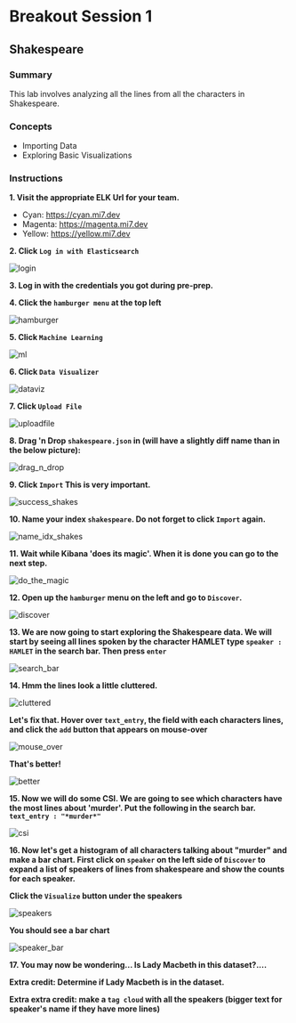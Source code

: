 # Breakout Session 1

## Shakespeare

### Summary

This lab involves analyzing all the lines from all the characters in Shakespeare.

### Concepts

- Importing Data
- Exploring Basic Visualizations

### Instructions

**1. Visit the appropriate ELK Url for your team.**

- Cyan: https://cyan.mi7.dev
- Magenta: https://magenta.mi7.dev
- Yellow: https://yellow.mi7.dev

**2. Click `Log in with Elasticsearch`**

![login](assets/login.PNG)

**3. Log in with the credentials you got during pre-prep.**

**4. Click the `hamburger menu` at the top left**

![hamburger](assets/hamburger.PNG)

**5. Click `Machine Learning`**

![ml](assets/ml2.PNG)

**6. Click `Data Visualizer`**

![dataviz](assets/dataviz.PNG)

**7. Click `Upload File`**

![uploadfile](assets/uploadfile.PNG)

**8. Drag 'n Drop `shakespeare.json` in (will have a slightly diff name than in the below picture):**

![drag_n_drop](assets/drag_n_drop.PNG)

**9. Click `Import` This is very important.**

![success_shakes](assets/import.PNG)

**10. Name your index `shakespeare`. Do not forget to click `Import` again.**

![name_idx_shakes](assets/name_idx_shakes.PNG)

**11. Wait while Kibana 'does its magic'. When it is done you can go to the next step.**

![do_the_magic](assets/do_the_magic.PNG)

**12. Open up the `hamburger` menu on the left and go to `Discover`.**

![discover](assets/discover.PNG)

**13. We are now going to start exploring the Shakespeare data. We will start by seeing all lines spoken by the character HAMLET type `speaker : HAMLET` in the search bar. Then press `enter`**

![search_bar](assets/search_bar.PNG)

**14. Hmm the lines look a little cluttered.**

![cluttered](assets/cluttered.PNG)

**Let's fix that. Hover over `text_entry`, the field with each characters lines, and click the `add` button that appears on mouse-over**

![mouse_over](assets/mouse_over.png)

**That's better!**

![better](assets/better.PNG)

**15. Now we will do some CSI. We are going to see which characters have the most lines about 'murder'. Put the following in the search bar. `text_entry : "*murder*"`**

![csi](assets/csi.PNG)

**16. Now let's get a histogram of all characters talking about "murder" and make a bar chart. First click on `speaker` on the left side of `Discover` to expand a list of speakers of lines from shakespeare and show the counts for each speaker.**

**Click the `Visualize` button under the speakers**

![speakers](assets/speakers.PNG)

**You should see a bar chart**

![speaker_bar](assets/speaker_bar.PNG)

**17. You may now be wondering... Is Lady Macbeth in this dataset?....**

**Extra credit: Determine if Lady Macbeth is in the dataset.**

**Extra extra credit: make a `tag cloud` with all the speakers (bigger text for speaker's name if they have more lines)**
